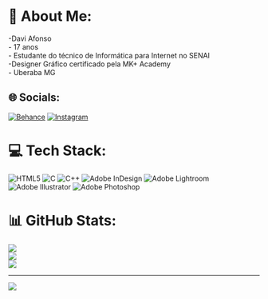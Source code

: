 # 💫 About Me:
-Davi Afonso<br>- 17 anos<br>- Estudante do técnico de Informática para Internet no SENAI<br>-Designer Gráfico certificado pela MK+ Academy<br>- Uberaba MG


## 🌐 Socials:
[![Behance](https://img.shields.io/badge/Behance-1769ff?logo=behance&logoColor=white)](https://behance.net/daviafonso1) [![Instagram](https://img.shields.io/badge/Instagram-%23E4405F.svg?logo=Instagram&logoColor=white)](https://instagram.com/af.davi_design) 

# 💻 Tech Stack:
![HTML5](https://img.shields.io/badge/html5-%23E34F26.svg?style=for-the-badge&logo=html5&logoColor=white) ![C](https://img.shields.io/badge/c-%2300599C.svg?style=for-the-badge&logo=c&logoColor=white) ![C++](https://img.shields.io/badge/c++-%2300599C.svg?style=for-the-badge&logo=c%2B%2B&logoColor=white) ![Adobe InDesign](https://img.shields.io/badge/Adobe%20InDesign-49021F?style=for-the-badge&logo=adobeindesign&logoColor=FF3366) ![Adobe Lightroom](https://img.shields.io/badge/Adobe%20Lightroom-31A8FF.svg?style=for-the-badge&logo=Adobe%20Lightroom&logoColor=white) ![Adobe Illustrator](https://img.shields.io/badge/adobe%20illustrator-%23FF9A00.svg?style=for-the-badge&logo=adobe%20illustrator&logoColor=white) ![Adobe Photoshop](https://img.shields.io/badge/adobe%20photoshop-%2331A8FF.svg?style=for-the-badge&logo=adobe%20photoshop&logoColor=white)
# 📊 GitHub Stats:
![](https://github-readme-stats.vercel.app/api?username=DaviAfons&theme=prussian&hide_border=false&include_all_commits=false&count_private=false)<br/>
![](https://github-readme-streak-stats.herokuapp.com/?user=DaviAfons&theme=prussian&hide_border=false)<br/>
![](https://github-readme-stats.vercel.app/api/top-langs/?username=DaviAfons&theme=prussian&hide_border=false&include_all_commits=false&count_private=false&layout=compact)

---
[![](https://visitcount.itsvg.in/api?id=DaviAfons&icon=0&color=0)](https://visitcount.itsvg.in)

<!-- Proudly created with GPRM ( https://gprm.itsvg.in ) -->
